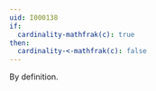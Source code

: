 ```yaml
---
uid: I000138
if:
  cardinality-mathfrak(c): true
then:
  cardinality-<-mathfrak(c): false
---
```

By definition.

